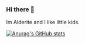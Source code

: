 ### Hi there 👋

Im Alderite and I like little kids.

[![Anurag's GitHub stats](https://github-readme-stats.vercel.app/api?username=alderite)](https://github.com/anuraghazra/github-readme-stats)




